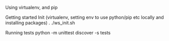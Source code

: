 Using virtualenv, and pip

Getting started
Init (virtualenv, setting env to use python/pip etc locally and installing packages)
	. ./ws_init.sh


Running tests
python -m unittest discover -s tests
